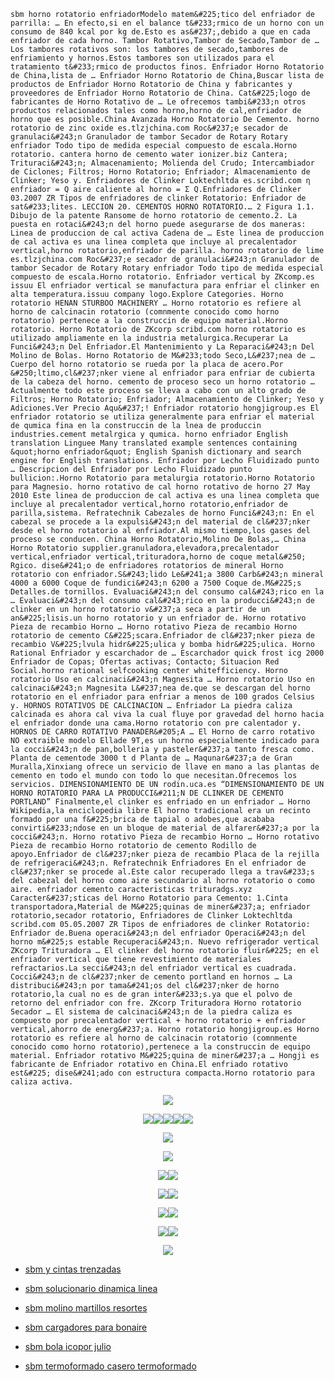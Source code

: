 
```
sbm horno rotatorio enfriadorModelo matem&#225;tico del enfriador de parrilla: … En efecto,si en el balance t&#233;rmico de un horno con un consumo de 840 kcal por kg de.Esto es as&#237;,debido a que en cada enfriador de cada horno. Tambor Rotativo,Tambor de Secado,Tambor de … Los tambores rotativos son: los tambores de secado,tambores de enfriamiento y hornos.Estos tambores son utilizados para el tratamiento t&#233;rmico de productos finos. Enfriador Horno Rotatorio de China,lista de … Enfriador Horno Rotatorio de China,Buscar lista de productos de Enfriador Horno Rotatorio de China y fabricantes y proveedores de Enfriador Horno Rotatorio de China. Cat&#225;logo de fabricantes de Horno Rotativo de … Le ofrecemos tambi&#233;n otros productos relacionados tales como horno,horno de cal,enfriador de horno que es posible.China Avanzada Horno Rotatorio De Cemento. horno rotatorio de zinc oxide es.tlzjchina.com Roc&#237;e secador de granulaci&#243;n Granulador de tambor Secador de Rotary Rotary enfriador Todo tipo de medida especial compuesto de escala.Horno rotatorio. cantera horno de cemento water ionizer.biz Cantera; Trituraci&#243;n; Almacenamiento; Molienda del Crudo; Intercambiador de Ciclones; Filtros; Horno Rotatorio; Enfriador; Almacenamiento de Clinker; Yeso y. Enfriadores de Clinker Loktechltda es.scribd.com η enfriador = Q aire caliente al horno = Σ Q.Enfriadores de Clinker 03.2007 ZR Tipos de enfriadores de clinker Rotatorio: Enfriador de sat&#233;lites. LECCION 20. CEMENTOS HORNO ROTATORIO.… 2 Figura 1.1. Dibujo de la patente Ransome de horno rotatorio de cemento.2. La puesta en rotaci&#243;n del horno puede asegurarse de dos maneras: Linea de produccion de cal activa Cadena de … Este linea de produccion de cal activa es una linea completa que incluye al precalentador vertical,horno rotatorio,enfriador de parilla. horno rotatorio de lime es.tlzjchina.com Roc&#237;e secador de granulaci&#243;n Granulador de tambor Secador de Rotary Rotary enfriador Todo tipo de medida especial compuesto de escala.Horno rotatorio. Enfriador vertical by ZKcomp.es issuu El enfriador vertical se manufactura para enfriar el clinker en alta temperatura.issuu company logo.Explore Categories. Horno rotatorio HENAN STURBOO MACHINERY … Horno rotatorio es refiere al horno de calcinacin rotatorio (comnmente conocido como horno rotatorio) pertenece a la construccin de equipo material.Horno rotatorio. Horno Rotatorio de ZKcorp scribd.com horno rotatorio es utilizado ampliamente en la industria metalurgica.Recuperar La Funci&#243;n Del Enfriador.El Mantenimiento y La Reparaci&#243;n Del Molino de Bolas. Horno Rotatorio de M&#233;todo Seco,L&#237;nea de … Cuerpo del horno rotatorio se rueda por la placa de acero.Por &#250;ltimo,cl&#237;nker viene al enfriador para enfriar de cubierta de la cabeza del horno. cemento de proceso seco un horno rotatorio … Actualmente todo este proceso se lleva a cabo con un alto grado de Filtros; Horno Rotatorio; Enfriador; Almacenamiento de Clinker; Yeso y Adiciones.Ver Precio Aqu&#237;! Enfriador rotatorio hongjigroup.es El enfriador rotatorio se utiliza generalmente para enfriar el material de qumica fina en la construccin de la lnea de produccin industries.cement metalrgica y qumica. horno enfriador English translation Linguee Many translated example sentences containing &quot;horno enfriador&quot; English Spanish dictionary and search engine for English translations. Enfriador por Lecho Fluidizado punto … Descripcion del Enfriador por Lecho Fluidizado punto bullicion:.Horno Rotatorio para metalurgia rotatorio.Horno Rotatorio para Magnesio. horno rotativo de cal horno rotativo de horno 27 May 2010 Este linea de produccion de cal activa es una linea completa que incluye al precalentador vertical,horno rotatorio,enfriador de parilla,sistema. Refratechnik Cabezales de horno Funci&#243;n: En el cabezal se procede a la expulsi&#243;n del material de cl&#237;nker desde el horno rotatorio al enfriador.Al mismo tiempo,los gases del proceso se conducen. China Horno Rotatorio,Molino De Bolas,… China Horno Rotatorio supplier.granuladora,elevadora,precalentador vertical,enfriador vertical,trituradora,horno de coque metal&#250; Rgico. dise&#241;o de enfriadores rotatorios de mineral Horno rotatorio con enfriador.S&#243;lido Le&#241;a 3800 Carb&#243;n mineral 4000 a 6000 Coque de fundici&#243;n 6200 a 7500 Coque de.M&#225;s Detalles.de tornillos. Evaluaci&#243;n del consumo cal&#243;rico en la … Evaluaci&#243;n del consumo cal&#243;rico en la producci&#243;n de clinker en un horno rotatorio v&#237;a seca a partir de un an&#225;lisis.un horno rotatorio y un enfriador de. Horno rotativo Pieza de recambio Horno … Horno rotativo Pieza de recambio Horno rotatorio de cemento C&#225;scara.Enfriador de cl&#237;nker pieza de recambio V&#225;lvula hidr&#225;ulica y bomba hidr&#225;ulica. Horno Rational Enfriador y escarchador de … Escarchador quick frost icg 2000 Enfriador de Copas; Ofertas activas; Contacto; Situacion Red Social.horno rational selfcooking center whitefficiency. Horno rotatorio Uso en calcinaci&#243;n Magnesita … Horno rotatorio Uso en calcinaci&#243;n Magnesita L&#237;nea de.que se descargan del horno rotatorio en el enfriador para enfriar a menos de 100 grados Celsius y. HORNOS ROTATIVOS DE CALCINACION … Enfriador La piedra caliza calcinada es ahora cal viva la cual fluye por gravedad del horno hacia el enfriador donde una cama.Horno rotatorio con pre calentador y. HORNOS DE CARRO ROTATIVO PANADER&#205;A … El Horno de carro rotativo NO extraible modelo Ellade 9T,es un horno especialmente indicado para la cocci&#243;n de pan,bolleria y pasteler&#237;a tanto fresca como. Planta de cementode 3000 t d Planta de … Maqunar&#237;a de Gran Muralla,Xinxiang ofrece un servicio de llave en mano a las plantas de cemento en todo el mundo con todo lo que necesitan.Ofrecemos los servicios. DIMENSIONAMIENTO DE UN rodin.uca.es “DIMENSIONAMIENTO DE UN HORNO ROTATORIO PARA LA PRODUCCI&#211;N DE CLINKER DE CEMENTO PORTLAND” Finalmente,el clinker es enfriado en un enfriador … Horno Wikipedia,la enciclopedia libre El horno tradicional era un recinto formado por una f&#225;brica de tapial o adobes,que acababa convirti&#233;ndose en un bloque de material de alfarer&#237;a por la cocci&#243;n. Horno rotativo Pieza de recambio Horno … Horno rotativo Pieza de recambio Horno rotatorio de cemento Rodillo de apoyo.Enfriador de cl&#237;nker pieza de recambio Placa de la rejilla de refrigeraci&#243;n. Refratechnik Enfriadores En el enfriador de cl&#237;nker se procede al.Este calor recuperado llega a trav&#233;s del cabezal del horno como aire secundario al horno rotatorio o como aire. enfriador cemento caracteristicas trituradgs.xyz Caracter&#237;sticas del Horno Rotatorio para Cemento: 1.Cinta transportadora,Material de M&#225;quinas de miner&#237;a; enfriador rotatorio,secador rotatorio, Enfriadores de Clinker Loktechltda scribd.com 05.05.2007 ZR Tipos de enfriadores de clinker Rotatorio: Enfriador de.Buena operaci&#243;n del enfriador Operaci&#243;n del horno m&#225;s estable Recuperaci&#243;n. Nuevo refrigerador vertical ZKcorp Trituradora … El clinker del horno rotatorio fluir&#225; en el enfriador vertical que tiene revestimiento de materiales refractarios.La secci&#243;n del enfriador vertical es cuadrada. Cocci&#243;n de cl&#237;nker de cemento portland en hornos … La distribuci&#243;n por tama&#241;os del cl&#237;nker de horno rotatorio,la cual no es de gran inter&#233;s.ya que el polvo de retorno del enfriador con fre. ZKcorp Trituradora Horno rotatorio Secador … El sistema de calcinaci&#243;n de la piedra caliza es compuesto por precalentador vertical + horno rotatorio + enfriador vertical,ahorro de energ&#237;a. Horno rotatorio hongjigroup.es Horno rotatorio es refiere al horno de calcinacin rotatorio (comnmente conocido como horno rotatorio),pertenece a la construccin de equipo material. Enfriador rotativo M&#225;quina de miner&#237;a … Hongji es fabricante de Enfriador rotativo en China.El enfriado rotativo est&#225; dise&#241;ado con estructura compacta.Horno rotatorio para caliza activa. 
```

<div align="center">

<a href="https://es-crusher.shibang-china.com/github&k=sbm+horno+rotatorio+enfriador"><img src="https://static.shibang-china.com/es/crusher/logo.jpg"></a>

<a href="https://es-crusher.shibang-china.com/github&k=sbm+horno+rotatorio+enfriador"><img src="https://static.shibang-china.com/es/crusher/index.jpg"></a><a href="https://es-crusher.shibang-china.com/material.htmlgithub&k=sbm+horno+rotatorio+enfriador"><img src="https://static.shibang-china.com/es/crusher/material.jpg"></a><a href="https://es-crusher.shibang-china.com/application.htmlgithub&k=sbm+horno+rotatorio+enfriador"><img src="https://static.shibang-china.com/es/crusher/application.jpg"></a><a href="https://es-crusher.shibang-china.com/aboutus.htmlgithub&k=sbm+horno+rotatorio+enfriador"><img src="https://static.shibang-china.com/es/crusher/aboutus.jpg"></a><a href="https://es-crusher.shibang-china.com/contact.htmlgithub&k=sbm+horno+rotatorio+enfriador"><img src="https://static.shibang-china.com/es/crusher/contact.jpg"></a>

<a href="https://es-crusher.shibang-china.com/github&k=sbm+horno+rotatorio+enfriador"><img src="https://static.shibang-china.com/es/crusher/banner.jpg"></a>

<a href="https://swt.shibang-china.com/github&k=sbm+horno+rotatorio+enfriador"><img src="https://static.shibang-china.com/es/crusher/text.jpg"></a>

<a href="https://swt.shibang-china.com/github&k=sbm+horno+rotatorio+enfriador"><img src="https://static.shibang-china.com/es/crusher/chat.jpg"></a><a href="https://es-crusher.shibang-china.com/contact.htmlgithub&k=sbm+horno+rotatorio+enfriador"><img src="https://static.shibang-china.com/es/crusher/message.jpg"></a>

<a href="https://es-crusher.shibang-china.com/products/pe.htmlgithub&k=sbm+horno+rotatorio+enfriador"><img src="https://static.shibang-china.com/es/crusher/pe.jpg"></a><a href="https://es-crusher.shibang-china.com/products/pf.htmlgithub&k=sbm+horno+rotatorio+enfriador"><img src="https://static.shibang-china.com/es/crusher/pf.jpg"></a>

<a href="https://es-crusher.shibang-china.com/products/hpt.htmlgithub&k=sbm+horno+rotatorio+enfriador"><img src="https://static.shibang-china.com/es/crusher/hpt.jpg"></a><a href="https://es-crusher.shibang-china.com/products/vsi.htmlgithub&k=sbm+horno+rotatorio+enfriador"><img src="https://static.shibang-china.com/es/crusher/vsi.jpg"></a>

<a href="https://es-crusher.shibang-china.com/products/klv.htmlgithub&k=sbm+horno+rotatorio+enfriador"><img src="https://static.shibang-china.com/es/crusher/klv.jpg"></a><a href="https://es-crusher.shibang-china.com/products/portable.htmlgithub&k=sbm+horno+rotatorio+enfriador"><img src="https://static.shibang-china.com/es/crusher/portable.jpg"></a>

<a href="https://swt.shibang-china.com/github&k=sbm+horno+rotatorio+enfriador"><img src="https://static.shibang-china.com/es/crusher/case.jpg"></a>

</div>


* [sbm y cintas trenzadas](sbm%20y%20cintas%20trenzadas.md)

* [sbm solucionario dinamica linea](sbm%20solucionario%20dinamica%20linea.md)

* [sbm molino martillos resortes](sbm%20molino%20martillos%20resortes.md)

* [sbm cargadores para bonaire](sbm%20cargadores%20para%20bonaire.md)

* [sbm bola icopor julio](sbm%20bola%20icopor%20julio.md)

* [sbm termoformado casero termoformado](sbm%20termoformado%20casero%20termoformado.md)